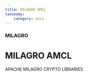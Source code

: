 ```yaml
---
title: MILAGRO AMCL
taxonomy:
    category: docs
---
```


### MILAGRO

# MILAGRO AMCL

APACHE MILAGRO CRYPTO LIBRARIES
